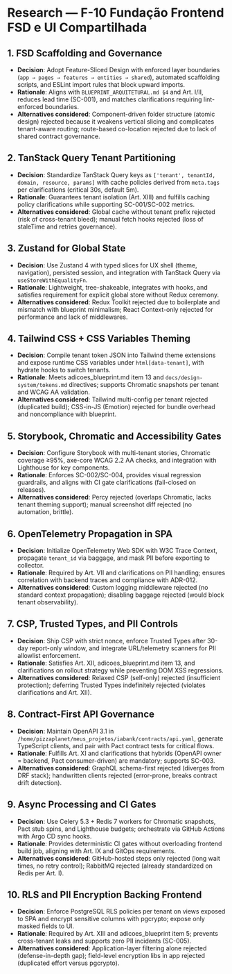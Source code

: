 # Research — F-10 Fundação Frontend FSD e UI Compartilhada

## 1. FSD Scaffolding and Governance
- **Decision**: Adopt Feature-Sliced Design with enforced layer boundaries (`app → pages → features → entities → shared`), automated scaffolding scripts, and ESLint import rules that block upward imports.
- **Rationale**: Aligns with `BLUEPRINT_ARQUITETURAL.md §4` and Art. I/II, reduces lead time (SC-001), and matches clarifications requiring lint-enforced boundaries.
- **Alternatives considered**: Component-driven folder structure (atomic design) rejected because it weakens vertical slicing and complicates tenant-aware routing; route-based co-location rejected due to lack of shared contract governance.

## 2. TanStack Query Tenant Partitioning
- **Decision**: Standardize TanStack Query keys as `['tenant', tenantId, domain, resource, params]` with cache policies derived from `meta.tags` per clarifications (critical 30s, default 5m).
- **Rationale**: Guarantees tenant isolation (Art. XIII) and fulfills caching policy clarifications while supporting SC-001/SC-002 metrics.
- **Alternatives considered**: Global cache without tenant prefix rejected (risk of cross-tenant bleed); manual fetch hooks rejected (loss of staleTime and retries governance).

## 3. Zustand for Global State
- **Decision**: Use Zustand 4 with typed slices for UX shell (theme, navigation), persisted session, and integration with TanStack Query via `useStoreWithEqualityFn`.
- **Rationale**: Lightweight, tree-shakeable, integrates with hooks, and satisfies requirement for explicit global store without Redux ceremony.
- **Alternatives considered**: Redux Toolkit rejected due to boilerplate and mismatch with blueprint minimalism; React Context-only rejected for performance and lack of middlewares.

## 4. Tailwind CSS + CSS Variables Theming
- **Decision**: Compile tenant token JSON into Tailwind theme extensions and expose runtime CSS variables under `html[data-tenant]`, with hydrate hooks to switch tenants.
- **Rationale**: Meets adicoes_blueprint.md item 13 and `docs/design-system/tokens.md` directives; supports Chromatic snapshots per tenant and WCAG AA validation.
- **Alternatives considered**: Tailwind multi-config per tenant rejected (duplicated build); CSS-in-JS (Emotion) rejected for bundle overhead and noncompliance with blueprint.

## 5. Storybook, Chromatic and Accessibility Gates
- **Decision**: Configure Storybook with multi-tenant stories, Chromatic coverage ≥95%, axe-core WCAG 2.2 AA checks, and integration with Lighthouse for key components.
- **Rationale**: Enforces SC-002/SC-004, provides visual regression guardrails, and aligns with CI gate clarifications (fail-closed on releases).
- **Alternatives considered**: Percy rejected (overlaps Chromatic, lacks tenant theming support); manual screenshot diff rejected (no automation, brittle).

## 6. OpenTelemetry Propagation in SPA
- **Decision**: Initialize OpenTelemetry Web SDK with W3C Trace Context, propagate `tenant_id` via baggage, and mask PII before exporting to collector.
- **Rationale**: Required by Art. VII and clarifications on PII handling; ensures correlation with backend traces and compliance with ADR-012.
- **Alternatives considered**: Custom logging middleware rejected (no standard context propagation); disabling baggage rejected (would block tenant observability).

## 7. CSP, Trusted Types, and PII Controls
- **Decision**: Ship CSP with strict nonce, enforce Trusted Types after 30-day report-only window, and integrate URL/telemetry scanners for PII allowlist enforcement.
- **Rationale**: Satisfies Art. XII, adicoes_blueprint.md item 13, and clarifications on rollout strategy while preventing DOM XSS regressions.
- **Alternatives considered**: Relaxed CSP (self-only) rejected (insufficient protection); deferring Trusted Types indefinitely rejected (violates clarifications and Art. XII).

## 8. Contract-First API Governance
- **Decision**: Maintain OpenAPI 3.1 in `/home/pizzaplanet/meus_projetos/iabank/contracts/api.yaml`, generate TypeScript clients, and pair with Pact contract tests for critical flows.
- **Rationale**: Fulfills Art. XI and clarifications that hybrids (OpenAPI owner = backend, Pact consumer-driven) are mandatory; supports SC-003.
- **Alternatives considered**: GraphQL schema-first rejected (diverges from DRF stack); handwritten clients rejected (error-prone, breaks contract drift detection).

## 9. Async Processing and CI Gates
- **Decision**: Use Celery 5.3 + Redis 7 workers for Chromatic snapshots, Pact stub spins, and Lighthouse budgets; orchestrate via GitHub Actions with Argo CD sync hooks.
- **Rationale**: Provides deterministic CI gates without overloading frontend build job, aligning with Art. IX and GitOps requirements.
- **Alternatives considered**: GitHub-hosted steps only rejected (long wait times, no retry control); RabbitMQ rejected (already standardized on Redis per Art. I).

## 10. RLS and PII Encryption Backing Frontend
- **Decision**: Enforce PostgreSQL RLS policies per tenant on views exposed to SPA and encrypt sensitive columns with pgcrypto; expose only masked fields to UI.
- **Rationale**: Required by Art. XIII and adicoes_blueprint item 5; prevents cross-tenant leaks and supports zero PII incidents (SC-005).
- **Alternatives considered**: Application-layer filtering alone rejected (defense-in-depth gap); field-level encryption libs in app rejected (duplicated effort versus pgcrypto).

